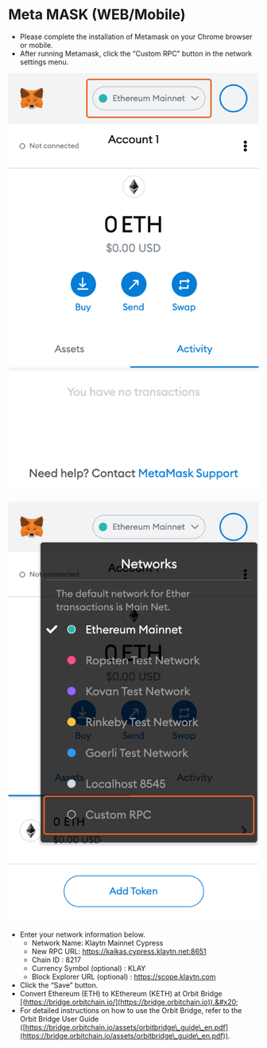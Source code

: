 # Meta MASK (WEB/Mobile)

* Please complete the installation of Metamask on your Chrome browser or mobile.
* After running Metamask, click the “Custom RPC” button in the network settings menu.

![](../../.gitbook/assets/메타마스크연결1.png)

![](../../.gitbook/assets/메타마스크연결2.png)

* Enter your network information below.
  * Network Name: Klaytn Mainnet Cypress
  * New RPC URL: https://kaikas.cypress.klaytn.net:8651
  * Chain ID : 8217
  * Currency Symbol (optional) : KLAY
  * Block Explorer URL (optional) : https://scope.klaytn.com
* Click the “Save” button.
* Convert Ethereum (ETH) to KEthereum (KETH) at Orbit Bridge [(https://bridge.orbitchain.io/](https://bridge.orbitchain.io)).&#x20;
* For detailed instructions on how to use the Orbit Bridge, refer to the Orbit Bridge User Guide ([https://bridge.orbitchain.io/assets/orbitbridge\_guide\_en.pdf](https://bridge.orbitchain.io/assets/orbitbridge\_guide\_en.pdf)).
